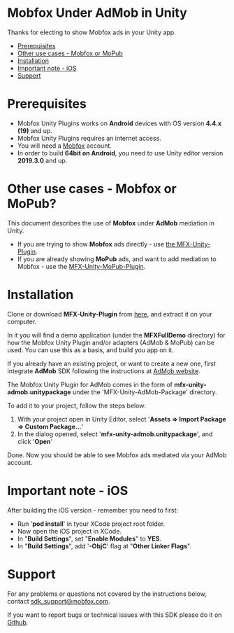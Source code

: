 # Mobfox Under AdMob in Unity
Thanks for electing to show Mobfox ads in your Unity app.

<!-- toc -->

* [Prerequisites](#prerequisites)
* [Other use cases - Mobfox or MoPub](#other-use-cases---mobfox-or-mopub)
* [Installation](#installation)
* [Important note - iOS](#important-note---ios)
* [Support](#support)

<!-- toc stop -->

# Prerequisites

* Mobfox Unity Plugins works on **Android** devices with OS version **4.4.x (19)** and up.
* Mobfox Unity Plugins requires an internet access.
* You will need a [Mobfox](https://mobfox.atlassian.net/wiki/spaces/PUMD/pages/354549848/Setup+MobFox+Account) account.
* In order to build **64bit on Android**, you need to use Unity editor version **2019.3.0** and up.

# Other use cases - Mobfox or MoPub?

This document describes the use of **Mobfox** under **AdMob** mediation in Unity.

* If you are trying to show **Mobfox** ads directly - use [the MFX-Unity-Plugin](../MFX-Unity-Package/README_mobfox.md).
* If you are already showing **MoPub** ads, and want to add mediation to Mobfox - use the [MFX-Unity-MoPub-Plugin](../MFX-Unity-MoPub-Package/README_mopub.md).

# Installation

Clone or download **MFX-Unity-Plugin** from [here](https://github.com/mobfox/MFX-Unity-Plugin), and extract it on your computer.

In it you will find a demo application (under the **MFXFullDemo** directory) for how the Mobfox Unity Plugin and/or adapters (AdMob & MoPub) can be used. You can use this as a basis, and build you app on it.

If you already have an existing project, or want to create a new one,
first integrate **AdMob** SDK following the instructions at [AdMob website](https://developers.google.com/admob/unity/start).

The Mobfox Unity Plugin for AdMob comes in the form of **mfx-unity-admob.unitypackage** under the 'MFX-Unity-AdMob-Package' directory.

To add it to your project, follow the steps below:

1. With your project open in Unity Editor, select '**Assets => Import Package => Custom Package...**'
2. In the dialog opened, select '**mfx-unity-admob.unitypackage**', and click '**Open**'

Done. Now you should be able to see Mobfox ads mediated via your AdMob account.

# Important note - iOS

After building the iOS version - remember you need to first:

* Run '**pod install**' in tyour XCode project root folder.
* Now open the iOS project in XCode.
* In "**Build Settings**", set "**Enable Modules**" to **YES**.
* In "**Build Settings**", add '**-ObjC**' flag at "**Other Linker Flags**".

# Support

For any problems or questions not covered by the instructions below, contact <sdk_support@mobfox.com>.

If you want to report bugs or technical issues with this SDK please do it on [Github](https://github.com/mobfox/MFX-Unity-Plugin/issues).
